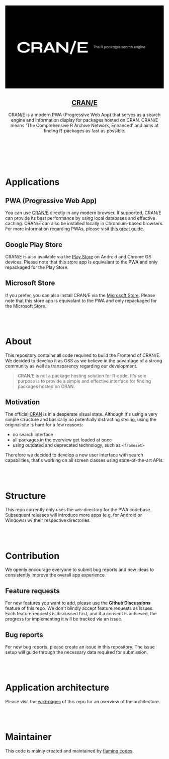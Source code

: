 <br />
<br />
<br />

<p align="center"><img src="./web/static/images/og/cover-01.jpg" /></p>
<h2 align="center">
<a href="https://www.cran-e.com">CRAN/E</a>
</h2>
<p align="center">CRAN/E is a modern PWA (Progressive Web App) that serves as a search engine and information display for packages hosted on CRAN. CRAN/E means 'The Comprehensive R Archive Network, Enhanced' and aims at finding R-packages as fast as possible.</p>

<br />
<br />
<br />
<br />
<br />

# Applications

## PWA (Progressive Web App)

You can use [CRAN/E](https://www.cran-e.com) directly in any modern browser. If supported, CRAN/E can provide its best performance by using local databases and effective caching. CRAN/E can also be installed locally in Chromium-based browsers. For more information regarding PWAs, please visit [this great guide](https://web.dev/progressive-web-apps/).

## Google Play Store

CRAN/E is also available via the [Play Store](https://play.google.com/store/apps/details?id=com.cran_e.twa) on Android and Chrome OS devices. Please note that this store app is equivalant to the PWA and only repackaged for the Play Store.

## Microsoft Store

If you prefer, you can also install CRAN/E via the [Microsoft Store](https://apps.microsoft.com/store/detail/crane/9PL1GMMSC8L3). Please note that this store app is equivalant to the PWA and only repackaged for the Microsoft Store.

<br />
<br />

# About

This repository contains all code required to build the Frontend of CRAN/E. We decided to develop it as OSS as we believe in the advantage of a strong community as well as transparency regarding our development.

> CRAN/E is not a package hosting solution for R-code. It's sole purpose is to provide a simple and effective interface for finding packages hosted on CRAN.

## Motivation

The official [CRAN](https://cran.r-project.org/) is in a desperate visual state. Although it's using a very simple structure and basically no potentially distracting styling, using the original site is hard for a few reasons:

- no search interface
- all packages in the overview get loaded at once
- using outdated and deprecated technology, such as `<frameset>`

Therefore we decided to develop a new user interface with search capabilities, that's working on all screen classes using state-of-the-art APIs.

<br />
<br />

# Structure

This repo currently only uses the `web`-directory for the PWA codebase. Subsequent releases will introduce more apps (e.g. for Android or Windows) w/ their respective directories.

<br />
<br />

# Contribution

We openly encourage everyone to submit bug reports and new ideas to consistently improve the overall app experience.

## Feature requests

For new features you want to add, please use the **Github Discussions** feature of this repo. We don't blindly accept feature requests as issues. Each feature requests is discussed first, and if a consent is achieved, the progress for implementing it will be tracked via an issue.

## Bug reports

For new bug reports, please create an issue in this repository. The issue setup will guide through the necessary data required for submission.

<br />
<br />

# Application architecture

Please visit the [wiki-pages](https://github.com/flaming-codes/crane-app/wiki) of this repo for an overview of the architecture.

<br />
<br />

# Maintainer

This code is mainly created and maintained by [flaming.codes](https://flaming.codes).
